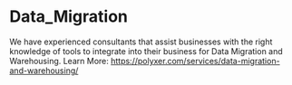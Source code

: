 # Data_Migration
We have experienced consultants that assist businesses with the right knowledge of tools to integrate into their business for Data Migration and Warehousing.
Learn More: https://polyxer.com/services/data-migration-and-warehousing/ 
